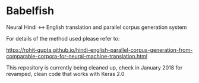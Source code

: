 # Babelfish
Neural Hindi &lt;-> English translation and parallel corpus generation system


For details of the method used please refer to:

https://rohit-gupta.github.io/hindi-english-parallel-corpus-generation-from-comparable-corpora-for-neural-machine-translation.html


This repository is currently being cleaned up, check in January 2018 for revamped, clean code that works with Keras 2.0 
